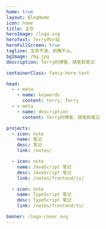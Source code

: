 ```yaml
---
home: true
layout: BlogHome
icon: home
title: 主页
heroImage: /logo.svg
heroText: Terry的小站
heroFullScreen: true
tagline: 生命不息，折腾不止。
bgImage: /bg.jpg
description: Terry的博客，随笔和笔记

containerClass: fancy-hero-text

head:
  - - meta
    - name: keywords
      content: terry, Terry
  - - meta
    - name: description
      content: Terry的博客，随笔和笔记

projects:
  - icon: note
    name: 笔记
    desc: 笔记
    link: /notes/

  - icon: note
    name: JavaScript 笔记
    desc: JavaScript 笔记
    link: /notes/frontend/js/

  - icon: note
    name: TypeScript 笔记
    desc: TypeScript 笔记
    link: /notes/frontend/ts/

banner: /logo-cover.svg
---
```

